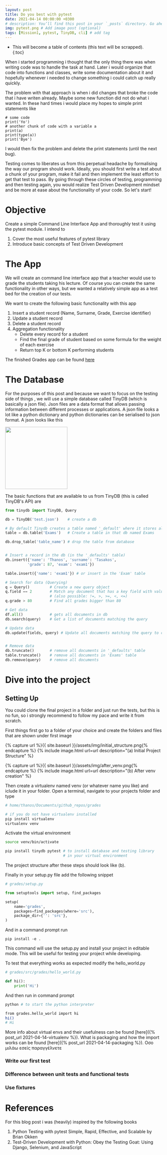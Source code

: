 ```yaml
---
layout: post
title: Do you best with pytest
date: 2021-04-14 00:00:00 +0300
# description: You’ll find this post in your `_posts` directory. Go ahead and edit it and re-build the site to see your changes. # Add post description (optional)
img: pytest.png # Add image post (optional)
tags: [Mission1, pytest, TinyDB, cli] # add tag
---
```

* This will become a table of contents (this text will be scrapped).  
{:toc}


When i started programming i thought that the only thing there was when writing code was to handle the task at hand. Later i would organize that code into functions and classes, write some documentation about it and hopefully whenever i needed to change something i could catch up really quickly.

The problem with that approach is when i did changes that broke the code that i have writen already. Maybe some new function did not do what i wanted. In these hard times i would place my hopes to simple print statements like  
```
# some code
print('Yo')
# another chunk of code with a variable a
print(a)
print(type(a))
print('Bye')
```
I would then fix the problem and delete the print statements (until the next bug).   

Testing comes to liberates us from this perpetual headache by formalising the way our program should work. Ideally, you should first write a test about a chunk of your program, make it fail and then implement the least effort to get that test to pass. By going through these circles of testing, programming and then testing again, you would realize Test Driven Development mindset and be more at ease about the functionality of your code. So let's start!

# Objective
Create a simple Command Line Interface App and thoroughly test it using the pytest module. 
I intend to 
1. Cover the most useful features of pytest library
2. Introduce basic concepts of Test Driven Development

# The App
We will create an command line interface app that  a teacher would use to grade the students taking his lecture. Of course you can create the same functionality in other ways, but we wanted a relatively simple app as a test bed for the creation of our tests.

We want to create the following basic functionality with this app
1. Insert a student record (Name, Surname, Grade, Exercise identifier)
2. Update a student record 
3. Delete a student record
4. Aggregation functionality
    * Delete every record for a student
    * Find the final grade of student based on some formula for the weight of each exercise
    * Return top K or bottom K performing students

The finished Grades app can be found [here](https://github.com/thanos91/grades)


# The Database
For the purposes of this post and because we want to focus on the testing side of things , we will use a simple database called TinyDB (which is basically a json file). Json files are a data format that allows passing information between different processes or applications. A json file looks a lot like a python dictionary and python dictionaries can be serialised to json format. A json looks like this

<img src="{{ site.baseurl }}/assets/img/example_json.png" width="200" align="center"> 

The basic functions that are available to us from TinyDB (this is called TinyDB's API) are
```python
from tinydb import TinyDB, Query

db = TinyDB('test.json')    # create a db 

# By default Tinydb creates a table named '_default' where it stores all data
table = db.table('Exams')   # Create a table in that db named Exams

db.drop_table('table_name') # drop the table from database


# Insert a record in the db (in the '_defaults' table)
db.insert({'name': 'Thanos', 'surname': 'Tasakos', 
          'grade': 87, 'exam': 'exam1'}) 

table.insert({'name': 'exam1'}) # or insert in the 'Exam' table

# Search for data (Querying)
q = Query()         # Create a new query object
q.field == 2 	    # Match any document that has a key field with value == 2 
                    # (also possible: !=, >, >=, <, <=)
q.grade > 80        # Find all grades bigger than 80

# Get data
df.all()            # gets all documents in db
db.search(query)    # Get a list of documents matching the query

# Update data
db.update(fields, query) # Update all documents matching the query to contain fields


# Remove data
db.truncate()       # remove all documents in '_defaults' table
table.truncate()    # remove all documents in 'Exams' table
db.remove(query)    # remove all documents 
```

# Dive into the project

## Setting Up

You could clone the final project in a folder and just run the tests, but this is no fun, so i strongly recommend to follow my pace and write it from scratch. 

First things first go to a folder of your choice and create the folders and files that are shown under first image

{% capture url %}{{ site.baseurl }}/assets/img/initial_structure.png{% endcapture %}
{% include image.html url=url description="(a) Initial Project Structure" %}

{% capture url %}{{ site.baseurl }}/assets/img/after_venv.png{% endcapture %}
{% include image.html url=url description="(b) After venv creation" %}



Then create a virtualenv named venv (or whatever name you like) and iclude it in your folder. Open a terminal, navigate to your projects folder and type
```bash
# home/thanos/Documents/github_repos/grades  

# if you do not have virtualenv installed
pip install virtualenv
virtualenv venv
```
Activate the virtual environment
```bash
source venv/bin/activate

pip install tinydb pytest # to install database and testing library 
                          # in your virtual environment
```
The project structure after these steps should look like (b). 

Finally in your setup.py file add the following snippet
```python
# grades/setup.py

from setuptools import setup, find_packages

setup(
    name='grades',
    packages=find_packages(where='src'),
    package_dir={'': 'src'},
)
```

And in a command prompt run 
```
pip install -e .
```
This command will use the setup.py and install your project in editable mode. This will be useful for testing your project while developing.

To test that everything works as expected modify the hello_world.py 
```python
# grades/src/grades/hello_world.py

def hi():
    print('Hi')
```
And then run in command prompt
```bash
python # to start the python interpreter

from grades.hello_world import hi
hi()
# Hi
```

More info about virtual envs and their usefulness can be found [here]({% post_url 2021-04-14-virtualenv %}). What is packaging and how the import works can be found [here]({% post_url 2021-04-14-packaging %}). Οσο μιλάω εσείς παραγγέλνετε

### Write our first test

### Difference between unit tests and functional tests

### Use fixtures 


# References
For this blog post i was (heavily) inspired by the following books
1. Python Testing with pytest Simple, Rapid, Effective, and Scalable by Brian Okken 
2. Test-Driven Development with Python: Obey the Testing Goat: Using Django, Selenium, and JavaScript
